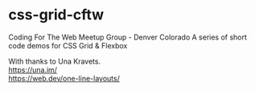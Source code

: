 # css-grid-cftw

Coding For The Web
Meetup Group - Denver Colorado
A series of short code demos for CSS Grid & Flexbox

With thanks to Una Kravets.<br>
https://una.im/<br>
https://web.dev/one-line-layouts/

